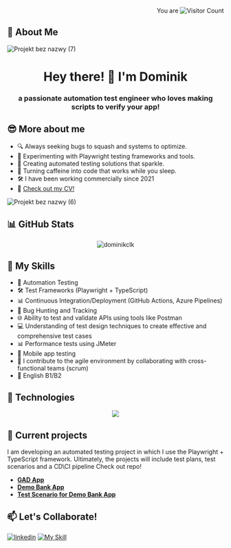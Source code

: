 <div align="right">

You are ![Visitor Count](https://profile-counter.glitch.me/{DominikCLK}/count.svg)

</div>

## 📝 About Me
![Projekt bez nazwy (7)](https://github.com/DominikCLK/Demo-Bank-Project/assets/75272795/9563588c-8860-432a-a663-2039fb7ff604)

<div align="center">

# Hey there! 👋 I'm Dominik

</div>

<div align="center">

### a passionate automation test engineer who loves making scripts to verify your app!

</div>

## 😎 More about me

- 🔍 Always seeking bugs to squash and systems to optimize.
- 🧪 Experimenting with Playwright testing frameworks and tools.
- 🌟 Creating automated testing solutions that sparkle.
- 🚀 Turning caffeine into code that works while you sleep.
- 🛠️ I have been working commercially since 2021
- 📝 [Check out my CV!](https://github.com/DominikCLK/Demo-Bank-Project/files/13909176/Dominik.CalakCV.pdf)
  
![Projekt bez nazwy (6)](https://github.com/DominikCLK/Demo-Bank-Project/assets/75272795/c8be0340-ed6d-488c-bd74-b39bce2034ed)

## 📊 GitHub Stats
<!-- Use spaces or &nbsp; to try centering the image -->
<p align="center">
  <img src="https://github-readme-stats.vercel.app/api?username=dominikclk&show_icons=true&locale=en" alt="dominikclk" />
</p>

## 🦾 My Skills

- 🤖 Automation Testing
- 🛠️ Test Frameworks (Playwright + TypeScript)
- 📊 Continuous Integration/Deployment (GitHub Actions, Azure Pipelines)
- 🐛 Bug Hunting and Tracking
- 🌐 Ability to test and validate APIs using tools like Postman
- 💻 Understanding of test design techniques to create effective and comprehensive test cases
- 📊 Performance tests using JMeter
- 🤖 Mobile app testing
- 🧪 I contribute to the agile environment by collaborating with cross-functional teams (scrum)
- 🌟 English B1/B2

## 🔧 Technologies

<p align="center">
  <a href="https://skillicons.dev">
    <img src="https://skillicons.dev/icons?i=ts,vscode,postman,html,css,github,git,azure,nodejs,figma" />
  </a>
</p>

## 📂 Current projects

I am developing an automated testing project in which I use the Playwright + TypeScript framework. Ultimately, the projects will include test plans, test scenarios and a CD\CI pipeline
Check out repo! 
- [**GAD App**](https://github.com/DominikCLK/Automation-tests-project-Playwright)
- [**Demo Bank App**](https://github.com/DominikCLK/Demo-Bank-Project)
- [**Test Scenario for Demo Bank App**](https://docs.google.com/spreadsheets/d/1RqqELBk0kdBnF3xazXMpz79Zdp9VXOKEjNhC_aKY__8/edit?usp=sharing)

## 📫 Let's Collaborate!
[![linkedin](https://skillicons.dev/icons?i=linkedin&theme=light)](https://www.linkedin.com/in/dominik-calak/) [![My Skill](https://skillicons.dev/icons?i=gmail&theme=light)](mailto:dominik.calak@gmail.com)


